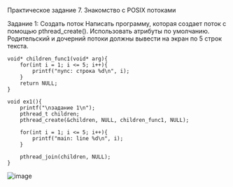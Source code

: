 Практическое задание 7. Знакомство с POSIX потоками

Задание 1: Создать поток
Написать программу, которая создает поток с помощью pthread_create().
Использовать атрибуты по умолчанию. Родительский и дочерний потоки должны вывести 
на экран по 5 строк текста.

```
void* children_func1(void* arg){
    for(int i = 1; i <= 5; i++){
        printf("пупс: строка %d\n", i);
    }
    return NULL;
}

void ex1(){
    printf("\nзадание 1\n");
    pthread_t children;
    pthread_create(&children, NULL, children_func1, NULL);

    for(int i = 1; i <= 5; i++){
        printf("main: line %d\n", i);
    }

    pthread_join(children, NULL);
}
```

![image](https://github.com/user-attachments/assets/32274da8-4460-4282-b558-78f3d72d9389)
